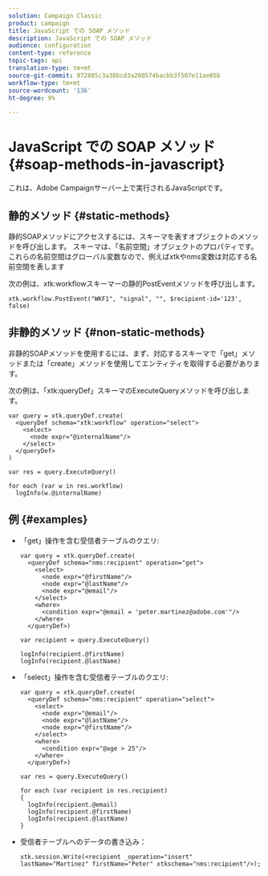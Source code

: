 ```yaml
---
solution: Campaign Classic
product: campaign
title: JavaScript での SOAP メソッド
description: JavaScript での SOAP メソッド
audience: configuration
content-type: reference
topic-tags: api
translation-type: tm+mt
source-git-commit: 972885c3a38bcd3a260574bacbb3f507e11ae05b
workflow-type: tm+mt
source-wordcount: '136'
ht-degree: 9%

---
```



# JavaScript での SOAP メソッド{#soap-methods-in-javascript}

これは、Adobe Campaignサーバー上で実行されるJavaScriptです。

## 静的メソッド {#static-methods}

静的SOAPメソッドにアクセスするには、スキーマを表すオブジェクトのメソッドを呼び出します。 スキーマは、「名前空間」オブジェクトのプロパティです。 これらの名前空間はグローバル変数なので、例えばxtkやnms変数は対応する名前空間を表します

次の例は、xtk:workflowスキーマーの静的PostEventメソッドを呼び出します。

```
xtk.workflow.PostEvent("WKF1", "signal", "", $recipient-id='123', false) 
```

## 非静的メソッド {#non-static-methods}

非静的SOAPメソッドを使用するには、まず、対応するスキーマで「get」メソッドまたは「create」メソッドを使用してエンティティを取得する必要があります。

次の例は、「xtk:queryDef」スキーマのExecuteQueryメソッドを呼び出します。

```
var query = xtk.queryDef.create(
  <queryDef schema="xtk:workflow" operation="select">
    <select>
      <node expr="@internalName"/>
    </select>
  </queryDef>
)

var res = query.ExecuteQuery()

for each (var w in res.workflow) 
  logInfo(w.@internalName)
```

## 例 {#examples}

* 「get」操作を含む受信者テーブルのクエリ:

   ```
   var query = xtk.queryDef.create(  
     <queryDef schema="nms:recipient" operation="get">    
       <select>      
         <node expr="@firstName"/>      
         <node expr="@lastName"/>      
         <node expr="@email"/>    
       </select>    
       <where>      
         <condition expr="@email = 'peter.martinez@adobe.com'"/>    
       </where>  
     </queryDef>)
   
   var recipient = query.ExecuteQuery()
   
   logInfo(recipient.@firstName)
   logInfo(recipient.@lastName)
   ```

* 「select」操作を含む受信者テーブルのクエリ:

   ```
   var query = xtk.queryDef.create(  
     <queryDef schema="nms:recipient" operation="select">    
       <select>      
         <node expr="@email"/>      
         <node expr="@lastName"/>      
         <node expr="@firstName"/>    
       </select>    
       <where>      
         <condition expr="@age > 25"/>    
       </where>    
     </queryDef>)
   
   var res = query.ExecuteQuery()
   
   for each (var recipient in res.recipient) 
   {  
     logInfo(recipient.@email)  
     logInfo(recipient.@firstName)  
     logInfo(recipient.@lastName)
   }
   ```

* 受信者テーブルへのデータの書き込み：

   ```
   xtk.session.Write(<recipient _operation="insert" lastName="Martinez" firstName="Peter" xtkschema="nms:recipient"/>);
   ```

